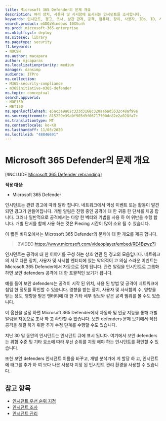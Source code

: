 ```yaml
---
title: Microsoft 365 Defender의 문제 개요
description: 여러 장치, 사용자 및 사서함에 표시되는 인시던트를 조사합니다.
keywords: 인시던트, 경고, 조사, 상관 관계, 공격, 컴퓨터, 장치, 사용자, IDs, ID, 사서함, 전자 메일, 365, microsoft, m365
search.product: eADQiWindows 10XVcnh
ms.prod: microsoft-365-enterprise
ms.mktglfcycl: deploy
ms.sitesec: library
ms.pagetype: security
f1.keywords:
- NOCSH
ms.author: macapara
author: mjcaparas
ms.localizationpriority: medium
manager: dansimp
audience: ITPro
ms.collection:
- M365-security-compliance
- m365initiative-m365-defender
ms.topic: conceptual
search.appverid:
- MOE150
- MET150
ms.openlocfilehash: e5ac3e9a02c333d3168c328aa6ad5532c48af99e
ms.sourcegitcommit: 815229e39a0f905d9f06717f00dc82e2a028fa7c
ms.translationtype: MT
ms.contentlocale: ko-KR
ms.lasthandoff: 11/03/2020
ms.locfileid: "48846691"
---
```

# <a name="incidents-overview-in-microsoft-365-defender"></a>Microsoft 365 Defender의 문제 개요

[!INCLUDE [Microsoft 365 Defender rebranding](../includes/microsoft-defender.md)]


**적용 대상:**
- Microsoft 365 Defender



인시던트는 관련 경고에 따라 달라 집니다. 네트워크에서 악성 이벤트 또는 활동이 발견되면 경고가 만들어집니다. 개별 알림은 진행 중인 공격에 대 한 귀중 한 단서를 제공 합니다. 그러나 일반적으로 공격에서는 다양 한 벡터와 기법을 사용 하 여 위반을 수행 합니다. 개별 단서를 함께 사용 하는 것은 Piecing 시간이 많이 소요 될 수 있습니다.

이 짧은 비디오에서는 Microsoft 365 Defender의 문제에 대 한 개요를 제공 합니다.
<br>

>[!VIDEO https://www.microsoft.com/videoplayer/embed/RE4Bzwz?]

인시던트는 공격에 대 한 이야기를 구성 하는 상호 연관 된 경고의 모음입니다. 네트워크의 서로 다른 장치, 사용자 및 사서함 엔터티에 있는 악의적이 고 의심 스러운 이벤트는 Microsoft 365 Defender에서 자동으로 집계 됩니다. 관련 알림을 인시던트로 그룹화 하면 보안 defenders 공격에 대 한 포괄적인 보기가 됩니다. 

예를 들어 보안 defenders는 공격이 시작 된 위치, 사용 된 방법 및 공격이 네트워크에 침입 한 정도를 확인할 수 있습니다. 영향을 받는 장치, 사용자 및 사서함의 수, 영향을 받는 정도, 영향을 받은 엔터티에 대 한 기타 세부 정보와 같은 공격 범위를 볼 수도 있습니다.

이 옵션을 설정 하면 Microsoft 365 Defender에서 자동화 및 인공 지능을 통해 개별 알림을 자동으로 조사 하 고 확인할 수 있습니다. 보안 defenders 문제 보기에서 직접 공격을 해결 하기 위한 추가 수정 단계를 수행할 수도 있습니다. 

지난 30 일 동안의 인시던트는 인시던트 큐에 표시 됩니다. 여기에서 보안 defenders는 위험 수준 및 기타 요소에 따라 우선 순위를 지정 해야 하는 인시던트를 확인할 수 있습니다. 

또한 보안 defenders 인시던트 이름을 바꾸고, 개별 분석가에 게 할당 하 고, 인시던트에 태그를 추가 하 여 보다 나은 사용자 지정 된 인시던트 관리 환경을 사용할 수 있습니다.



## <a name="see-also"></a>참고 항목
- [인시던트 우선 순위 지정](incident-queue.md)
- [인시던트 조사](investigate-incidents.md)
- [인시던트 관리](manage-incidents.md)
